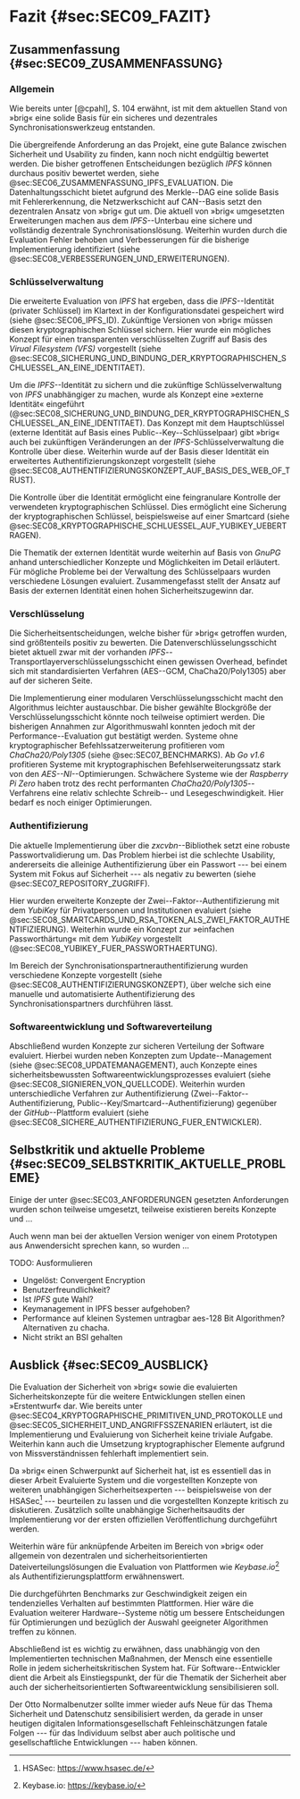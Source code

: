 # Fazit {#sec:SEC09_FAZIT}

## Zusammenfassung {#sec:SEC09_ZUSAMMENFASSUNG}

### Allgemein

Wie bereits unter [@cpahl], S. 104 erwähnt, ist mit dem aktuellen Stand von »brig« eine
solide Basis für ein sicheres und dezentrales Synchronisationswerkzeug entstanden.

Die übergreifende Anforderung an das Projekt, eine gute Balance zwischen
Sicherheit und Usability zu finden, kann noch nicht endgültig bewertet werden.
Die bisher getroffenen Entscheidungen bezüglich *IPFS* können durchaus positiv
bewertet werden, siehe @sec:SEC06_ZUSAMMENFASSUNG_IPFS_EVALUATION. Die
Datenhaltungsschicht bietet aufgrund des Merkle--DAG eine solide Basis mit
Fehlererkennung, die Netzwerkschicht auf CAN--Basis setzt den dezentralen
Ansatz von »brig« gut um. Die aktuell von »brig« umgesetzten Erweiterungen
machen aus dem *IPFS*--Unterbau eine sichere und vollständig dezentrale
Synchronisationslösung. Weiterhin wurden durch die Evaluation Fehler behoben
und Verbesserungen für die bisherige Implementierung identifiziert (siehe
@sec:SEC08_VERBESSERUNGEN_UND_ERWEITERUNGEN).

### Schlüsselverwaltung

Die erweiterte Evaluation von *IPFS* hat ergeben, dass die *IPFS*--Identität
(privater Schlüssel) im Klartext in der Konfigurationsdatei gespeichert wird
(siehe @sec:SEC06_IPFS_ID). Zukünftige Versionen von »brig« müssen diesen
kryptographischen Schlüssel sichern. Hier wurde ein mögliches Konzept für einen
transparenten verschlüsselten Zugriff auf Basis des *Virual Filesystem (VFS)*
vorgestellt (siehe @sec:SEC08_SICHERUNG_UND_BINDUNG_DER_KRYPTOGRAPHISCHEN_SCHLUESSEL_AN_EINE_IDENTITAET).

Um die *IPFS*--Identität zu sichern und die zukünftige Schlüsselverwaltung von
*IPFS* unabhängiger zu machen, wurde als Konzept eine »externe Identität«
eingeführt
(@sec:SEC08_SICHERUNG_UND_BINDUNG_DER_KRYPTOGRAPHISCHEN_SCHLUESSEL_AN_EINE_IDENTITAET).
Das Konzept mit dem Hauptschlüssel (externe Identität auf Basis eines
Public--Key--Schlüsselpaar) gibt »brig« auch bei zukünftigen Veränderungen an
der *IPFS*-Schlüsselverwaltung die Kontrolle über diese. Weiterhin wurde auf
der Basis dieser Identität ein erweitertes Authentifizierungskonzept
vorgestellt (siehe
@sec:SEC08_AUTHENTIFIZIERUNGSKONZEPT_AUF_BASIS_DES_WEB_OF_TRUST).

Die Kontrolle über die Identität ermöglicht eine feingranulare Kontrolle der
verwendeten kryptographischen Schlüssel. Dies ermöglicht eine Sicherung der
kryptographischen Schlüssel, beispielsweise auf einer Smartcard (siehe
@sec:SEC08_KRYPTOGRAPHISCHE_SCHLUESSEL_AUF_YUBIKEY_UEBERTRAGEN).

Die Thematik der externen Identität wurde weiterhin auf Basis von *GnuPG*
anhand unterschiedlicher Konzepte und Möglichkeiten im Detail erläutert. Für
mögliche Probleme bei der Verwaltung des Schlüsselpaars wurden verschiedene
Lösungen evaluiert. Zusammengefasst stellt der Ansatz auf Basis der externen
Identität einen hohen Sicherheitszugewinn dar.

### Verschlüsselung

Die Sicherheitsentscheidungen, welche bisher für »brig« getroffen wurden, sind
größtenteils positiv zu bewerten. Die Datenverschlüsselungsschicht bietet
aktuell zwar mit der vorhanden *IPFS*--Transportlayerverschlüsselungsschicht
einen gewissen Overhead, befindet sich mit standardisierten Verfahren
(AES--GCM, ChaCha20/Poly1305) aber auf der sicheren Seite.

Die Implementierung einer modularen Verschlüsselungsschicht macht den
Algorithmus leichter austauschbar. Die bisher gewählte Blockgröße der
Verschlüsselungsschicht könnte noch teilweise optimiert werden. Die bisherigen
Annahmen zur Algorithmuswahl konnten jedoch mit der Performance--Evaluation gut
bestätigt werden. Systeme ohne kryptographischer Befehlssatzerweiterung
profitieren vom *ChaCha20/Poly1305* (siehe @sec:SEC07_BENCHMARKS). Ab *Go v1.6*
profitieren Systeme mit kryptographischen Befehlserweiterungssatz stark
von den *AES--NI*--Optimierungen. Schwächere Systeme wie der *Raspberry Pi
Zero* haben trotz des recht performanten *ChaCha20/Poly1305*--Verfahrens eine
relativ schlechte Schreib-- und Lesegeschwindigkeit. Hier bedarf es noch
einiger Optimierungen.

### Authentifizierung

Die aktuelle Implementierung über die *zxcvbn*--Bibliothek setzt eine robuste
Passwortvalidierung um. Das Problem hierbei ist die schlechte Usability,
andererseits die alleinige Authentifizierung über ein Passwort --- bei einem System
mit Fokus auf Sicherheit --- als negativ zu bewerten (siehe @sec:SEC07_REPOSITORY_ZUGRIFF).

Hier wurden erweiterte Konzepte der Zwei--Faktor--Authentifizierung mit dem
*YubiKey* für Privatpersonen und Institutionen evaluiert (siehe
@sec:SEC08_SMARTCARDS_UND_RSA_TOKEN_ALS_ZWEI_FAKTOR_AUTHENTIFIZIERUNG).
Weiterhin wurde ein Konzept zur »einfachen Passworthärtung« mit dem *YubiKey*
vorgestellt (@sec:SEC08_YUBIKEY_FUER_PASSWORTHAERTUNG).

Im Bereich der Synchronisationspartnerauthentifizierung wurden verschiedene
Konzepte vorgestellt (siehe @sec:SEC08_AUTHENTIFIZIERUNGSKONZEPT), über welche
sich eine manuelle und automatisierte Authentifizierung des
Synchronisationspartners durchführen lässt.

### Softwareentwicklung und Softwareverteilung

Abschließend wurden Konzepte zur sicheren Verteilung der Software evaluiert.
Hierbei wurden neben Konzepten zum Update--Management (siehe
@sec:SEC08_UPDATEMANAGEMENT), auch Konzepte eines sicherheitsbewussten
Softwareentwicklungsprozesses evaluiert (siehe
@sec:SEC08_SIGNIEREN_VON_QUELLCODE). Weiterhin wurden unterschiedliche
Verfahren zur Authentifizierung (Zwei--Faktor--Authentifizierung,
Public--Key/Smartcard--Authentifizierung) gegenüber der *GitHub*--Plattform
evaluiert (siehe @sec:SEC08_SICHERE_AUTHENTIFIZIERUNG_FUER_ENTWICKLER).


## Selbstkritik und aktuelle Probleme {#sec:SEC09_SELBSTKRITIK_AKTUELLE_PROBLEME}

Einige der unter @sec:SEC03_ANFORDERUNGEN gesetzten Anforderungen wurden schon
teilweise umgesetzt, teilweise existieren bereits Konzepte und ...

Auch wenn man bei der aktuellen Version weniger von einem Prototypen aus
Anwendersicht sprechen kann, so wurden  ...

TODO: Ausformulieren

* Ungelöst: Convergent Encryption
* Benutzerfreundlichkeit?
* Ist *IPFS* gute Wahl?
* Keymanagement in IPFS besser aufgehoben?
* Performance auf kleinen Systemen untragbar  aes-128 Bit Algorithmen?  Alternativen zu chacha.
* Nicht strikt an BSI gehalten


## Ausblick {#sec:SEC09_AUSBLICK}

Die Evaluation der Sicherheit von »brig« sowie die evaluierten
Sicherheitskonzepte für die weitere Entwicklungen stellen einen »Erstentwurf«
dar. Wie bereits unter @sec:SEC04_KRYPTOGRAPHISCHE_PRIMITIVEN_UND_PROTOKOLLE
und @sec:SEC05_SICHERHEIT_UND_ANGRIFFSSZENARIEN erläutert, ist die
Implementierung und Evaluierung von Sicherheit keine triviale Aufgabe.
Weiterhin kann auch die Umsetzung kryptographischer Elemente aufgrund von
Missverständnissen fehlerhaft implementiert sein.

Da »brig« einen Schwerpunkt auf Sicherheit hat, ist es essentiell das in dieser
Arbeit Evaluierte System und die vorgestellten Konzepte von weiteren
unabhängigen Sicherheitsexperten --- beispielsweise von der HSASec[^FN_HSASEC]
--- beurteilen zu lassen und die vorgestellten Konzepte kritisch zu
diskutieren. Zusätzlich sollte unabhängige Sicherheitsaudits der
Implementierung vor der ersten offiziellen Veröffentlichung durchgeführt
werden.

[^FN_HSASEC]: HSASec: <https://www.hsasec.de/>

Weiterhin wäre für anknüpfende Arbeiten im Bereich von »brig« oder allgemein
von dezentralen und sicherheitsorientierten Dateiverteilungslösungen die
Evaluation von Plattformen wie *Keybase.io*[^FN_KEYBASE] als
Authentifizierungsplattform erwähnenswert.

[^FN_KEYBASE]: Keybase.io: <https://keybase.io/>

Die durchgeführten Benchmarks zur Geschwindigkeit zeigen ein
tendenzielles Verhalten auf bestimmten Plattformen. Hier wäre die Evaluation
weiterer Hardware--Systeme nötig um bessere Entscheidungen für Optimierungen
und bezüglich der Auswahl geeigneter Algorithmen treffen zu können.

Abschließend ist es wichtig zu erwähnen, dass unabhängig von den
Implementierten technischen Maßnahmen, der Mensch eine essentielle Rolle in
jedem sicherheitskritischen System hat. Für Software--Entwickler dient die
Arbeit als Einstiegspunkt, der für die Thematik der Sicherheit aber auch der
sicherheitsorientierten Softwareentwicklung sensibilisieren soll.

Der Otto Normalbenutzer sollte immer wieder aufs Neue für das Thema Sicherheit
und Datenschutz sensibilisiert werden, da gerade in unser heutigen digitalen
Informationsgesellschaft Fehleinschätzungen fatale Folgen --- für das
Individuum selbst aber auch politische und gesellschaftliche Entwicklungen ---
haben können.
